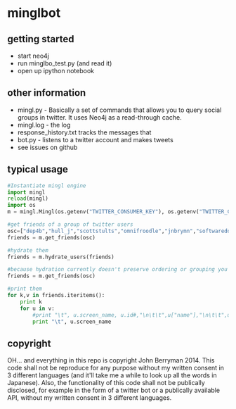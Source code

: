 minglbot
========

getting started
---------------
* start neo4j
* run minglbo_test.py (and read it)
* open up ipython notebook

other information
-----------------
* mingl.py - Basically a set of commands that allows you to query social groups in twitter. It uses Neo4j as a read-through cache.
* mingl.log - the log
* response_history.txt tracks the messages that
* bot.py - listens to a twitter account and makes tweets
* see issues on github


typical usage
-------------
```python
#Instantiate mingl engine
import mingl
reload(mingl)
import os
m = mingl.Mingl(os.getenv("TWITTER_CONSUMER_KEY"), os.getenv("TWITTER_CONSUMER_SECRET"))

#get friends of a group of twitter users
osc=["dep4b","hull_j","scottstults","omnifroodle","jnbrymn","softwaredoug","danielbeach","patriciagorla","jwoodell"]
friends = m.get_friends(osc)

#hydrate them
friends = m.hydrate_users(friends)

#because hydration currently doesn't preserve ordering or grouping you have to get_friends again (see https://github.com/JnBrymn/minglbot/issues/5)
friends = m.get_friends(osc)

#print them	
for k,v in friends.iteritems():
    print k
    for u in v:
        #print "\t", u.screen_name, u.id#,"\n\t\t",u["name"],"\n\t\t",u["description"],"\n\n"
        print "\t", u.screen_name
```

copyright
---------
OH... and everything in this repo is copyright John Berryman 2014. This code shall not be reproduce for any purpose without my written consent in 3 different languages (and it'll take me a while to look up all the words in Japanese). Also, the functionality of this code shall not be publically disclosed, for example in the form of a twitter bot or a publically available API, without my written consent in 3 different languages.
